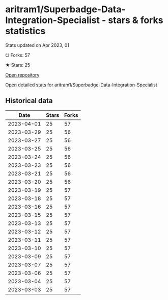# aritram1/Superbadge-Data-Integration-Specialist - stars & forks statistics

Stats updated on Apr 2023, 01

☋ Forks: 57

★ Stars: 25

[Open repository](https://github.com/aritram1/Superbadge-Data-Integration-Specialist)

[Open detailed stats for aritram1/Superbadge-Data-Integration-Specialist](https://reviewgithub.com/rep/aritram1/Superbadge-Data-Integration-Specialist)

## Historical data
| Date | Stars | Forks |
|------|-------|-------|
| 2023-04-01 | 25 | 57 | 
| 2023-03-29 | 25 | 56 | 
| 2023-03-27 | 25 | 56 | 
| 2023-03-25 | 25 | 56 | 
| 2023-03-24 | 25 | 56 | 
| 2023-03-23 | 25 | 56 | 
| 2023-03-21 | 25 | 56 | 
| 2023-03-20 | 25 | 56 | 
| 2023-03-19 | 25 | 57 | 
| 2023-03-18 | 25 | 57 | 
| 2023-03-16 | 25 | 57 | 
| 2023-03-15 | 25 | 57 | 
| 2023-03-13 | 25 | 57 | 
| 2023-03-12 | 25 | 57 | 
| 2023-03-11 | 25 | 57 | 
| 2023-03-10 | 25 | 57 | 
| 2023-03-09 | 25 | 57 | 
| 2023-03-07 | 25 | 57 | 
| 2023-03-06 | 25 | 57 | 
| 2023-03-04 | 25 | 57 | 
| 2023-03-03 | 25 | 57 | 

